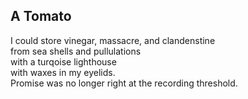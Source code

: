 A Tomato
--------
I could store vinegar, massacre, and clandenstine  
from sea shells and pullulations  
with a turqoise lighthouse  
with waxes in my eyelids.  
Promise was no longer right at the recording threshold.  
